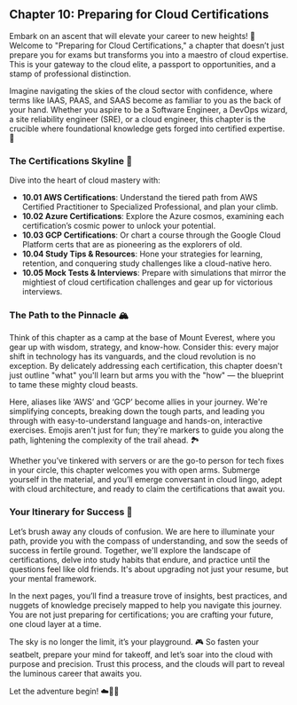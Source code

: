 ## Chapter 10: Preparing for Cloud Certifications

Embark on an ascent that will elevate your career to new heights! 🚀 Welcome to "Preparing for Cloud Certifications," a chapter that doesn’t just prepare you for exams but transforms you into a maestro of cloud expertise. This is your gateway to the cloud elite, a passport to opportunities, and a stamp of professional distinction.

Imagine navigating the skies of the cloud sector with confidence, where terms like IAAS, PAAS, and SAAS become as familiar to you as the back of your hand. Whether you aspire to be a Software Engineer, a DevOps wizard, a site reliability engineer (SRE), or a cloud engineer, this chapter is the crucible where foundational knowledge gets forged into certified expertise. 🌟

### The Certifications Skyline 🌇

Dive into the heart of cloud mastery with:

- **10.01 AWS Certifications**: Understand the tiered path from AWS Certified Practitioner to Specialized Professional, and plan your climb.
- **10.02 Azure Certifications**: Explore the Azure cosmos, examining each certification’s cosmic power to unlock your potential.
- **10.03 GCP Certifications**: Or chart a course through the Google Cloud Platform certs that are as pioneering as the explorers of old.
- **10.04 Study Tips & Resources**: Hone your strategies for learning, retention, and conquering study challenges like a cloud-native hero.
- **10.05 Mock Tests & Interviews**: Prepare with simulations that mirror the mightiest of cloud certification challenges and gear up for victorious interviews.

### The Path to the Pinnacle 🏔️

Think of this chapter as a camp at the base of Mount Everest, where you gear up with wisdom, strategy, and know-how. Consider this: every major shift in technology has its vanguards, and the cloud revolution is no exception. By delicately addressing each certification, this chapter doesn't just outline "what" you'll learn but arms you with the "how" — the blueprint to tame these mighty cloud beasts.

Here, aliases like ‘AWS’ and ‘GCP’ become allies in your journey. We're simplifying concepts, breaking down the tough parts, and leading you through with easy-to-understand language and hands-on, interactive exercises. Emojis aren't just for fun; they're markers to guide you along the path, lightening the complexity of the trail ahead. 🏞️

Whether you’ve tinkered with servers or are the go-to person for tech fixes in your circle, this chapter welcomes you with open arms. Submerge yourself in the material, and you’ll emerge conversant in cloud lingo, adept with cloud architecture, and ready to claim the certifications that await you.

### Your Itinerary for Success 🧭

Let’s brush away any clouds of confusion. We are here to illuminate your path, provide you with the compass of understanding, and sow the seeds of success in fertile ground. Together, we'll explore the landscape of certifications, delve into study habits that endure, and practice until the questions feel like old friends. It's about upgrading not just your resume, but your mental framework.

In the next pages, you’ll find a treasure trove of insights, best practices, and nuggets of knowledge precisely mapped to help you navigate this journey. You are not just preparing for certifications; you are crafting your future, one cloud layer at a time.

The sky is no longer the limit, it’s your playground. 🎮 So fasten your seatbelt, prepare your mind for takeoff, and let’s soar into the cloud with purpose and precision. Trust this process, and the clouds will part to reveal the luminous career that awaits you.

Let the adventure begin! ☁️🧗‍♂️